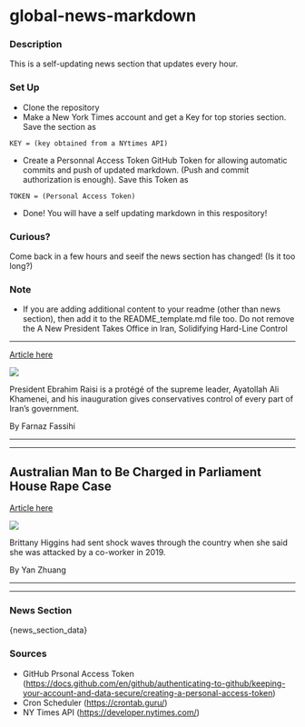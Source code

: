 # global-news-markdown

### Description 
This is a self-updating news section that updates every hour.

### Set Up 
* Clone the repository
* Make a New York Times account and get a Key for top stories section. Save the section as 
 ```
 KEY = (key obtained from a NYtimes API)
 ```
*  Create a Personnal Access Token GitHub Token for allowing automatic commits and push of updated markdown. (Push and commit authorization is enough). Save this Token as 
```
TOKEN = (Personal Access Token)
```
* Done! You will have a self updating markdown in this respository!

### Curious?
Come back in a few hours and seeif the news section has changed! (Is it too long?)

### Note
* If you are adding additional content to your readme (other than news section), then add it to the README_template.md file too. Do not remove the A New President Takes Office in Iran, Solidifying Hard-Line Control
-------------------------------------------------------------------

[Article here](https://www.nytimes.com/2021/08/05/world/middleeast/iran-president-raisi-inaugurated.html)

[![](https://static01.nyt.com/images/2021/08/05/world/05IRAN-TOP/merlin_192793317_bd18e4f6-cea1-4912-8e61-89e17f72ef51-superJumbo.jpg)](https://www.nytimes.com/2021/08/05/world/middleeast/iran-president-raisi-inaugurated.html)

President Ebrahim Raisi is a protégé of the supreme leader, Ayatollah Ali Khamenei, and his inauguration gives conservatives control of every part of Iran’s government.

By Farnaz Fassihi

* * *

* * *

Australian Man to Be Charged in Parliament House Rape Case
----------------------------------------------------------

[Article here](https://www.nytimes.com/2021/08/06/world/australia/brittany-higgins-rape-parliament.html)

[![](https://static01.nyt.com/images/2021/08/06/world/06oz-rape/06oz-rape-superJumbo.jpg)](https://www.nytimes.com/2021/08/06/world/australia/brittany-higgins-rape-parliament.html)

Brittany Higgins had sent shock waves through the country when she said she was attacked by a co-worker in 2019.

By Yan Zhuang

* * *

* * *

### News Section 
{news_section_data}


### Sources 
* GitHub Prsonal Access Token (https://docs.github.com/en/github/authenticating-to-github/keeping-your-account-and-data-secure/creating-a-personal-access-token)
* Cron Scheduler (https://crontab.guru/)
* NY Times API (https://developer.nytimes.com/)
